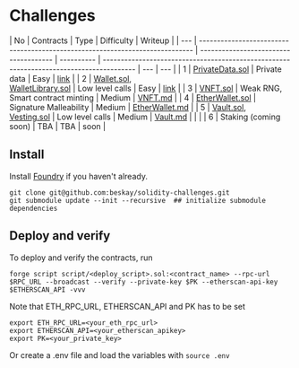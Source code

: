 # Challenges

| No  | Contracts                                                                    | Type                                  | Difficulty | Writeup                                                                                 |
| --- | ---------------------------------------------------------------------------- | ------------------------------------- | ---------- | --------------------------------------------------------------------------------------- | --- | --- |
| 1   | [PrivateData.sol](src/PrivateData.sol)                                       | Private data                          | Easy       | [link](https://mirror.xyz/ethernautdao.eth/mxnAUuwRX6h42jubCzF_9-Tbsp14uH_eQ3xyEn4jF7w) |
| 2   | [Wallet.sol](src/Wallet.sol),<br/>[WalletLibrary.sol](src/WalletLibrary.sol) | Low level calls                       | Easy       | [link](https://mirror.xyz/ethernautdao.eth/-rj5iTdt_GTRNS7aIzJBwqp95UGemxIMzNN-m96Io8Y) |
| 3   | [VNFT.sol](src/VNFT.sol)                                                     | Weak RNG,<br/> Smart contract minting | Medium     | [VNFT.md](writeups/VNFT.md)                                                             |
| 4   | [EtherWallet.sol](src/EtherWallet.sol)                                       | Signature Malleability                | Medium     | [EtherWallet.md](writeups/EtherWallet.md)                                               |
| 5   | [Vault.sol](src/Vault.sol),<br/>[Vesting.sol](src/Vesting.sol)               | Low level calls                       | Medium     | [Vault.md](writeups/Vault.md)                                                           |     |     |
| 6   | Staking (coming soon)                                                        | TBA                                   | TBA        | soon                                                                                    |

## Install

Install [Foundry](https://github.com/gakonst/foundry) if you haven't already.

```
git clone git@github.com:beskay/solidity-challenges.git
git submodule update --init --recursive  ## initialize submodule dependencies
```

## Deploy and verify

To deploy and verify the contracts, run

```
forge script script/<deploy_script>.sol:<contract_name> --rpc-url $RPC_URL --broadcast --verify --private-key $PK --etherscan-api-key $ETHERSCAN_API -vvv
```

Note that ETH_RPC_URL, ETHERSCAN_API and PK has to be set

```
export ETH_RPC_URL=<your_eth_rpc_url>
export ETHERSCAN_API=<your_etherscan_apikey>
export PK=<your_private_key>
```

Or create a .env file and load the variables with `source .env`
